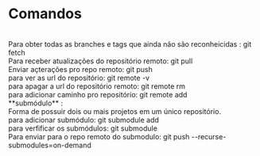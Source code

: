 # Comandos
<br/>
Para obter todas as branches e tags que ainda não são reconheicidas : git fetch <br/>
Para receber atualizações do repositório remoto: git pull <br/>
Enviar açterações pro repo remoto: git push <br/>
para ver as url do repositório: git remote -v <br/>
para apagar a url do repositório remoto: git remote rm <nome> <br/>
para adicionar caminho pro repositório: git remote add <nome> <url> <br/>
**submódulo** : <br/>
Forma de possuir dois ou mais projetos em um único repositório. <br/>
para adicionar submódulo: git submodule add <repo> <br/>
para verfificar os submódulos: git submodule <br/>
Para enviar para o repo remoto do submodulo: git push --recurse-submodules=on-demand <br/>
